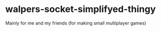 # walpers-socket-simplifyed-thingy
Mainly for me and my friends (for making small multiplayer games)
